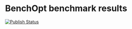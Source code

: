 # BenchOpt benchmark results

[![Publish Status](https://github.com/benchopt/results/workflows/publish/badge.svg?branch=main&event=push)](https://github.com/benchopt/results/actions)
